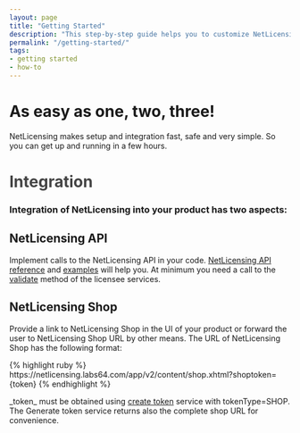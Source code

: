```yaml
---
layout: page
title: "Getting Started"
description: "This step-by-step guide helps you to customize NetLicensing to your needs."
permalink: "/getting-started/"
tags:
- getting started
- how-to
---
```

<div class="row NL_banner">
    <div class="col-md-6 col-md-offset-3 NL_about_page">
        <h1>As easy as one, two, three!</h1>
        <span>NetLicensing makes setup and integration fast, safe and very simple. So you can get up and running in a few hours.</span>
    </div>
</div>

<div class="col-md-12" >
	<h1 style="color: #444;"> Integration </h1>
	<h3> Integration of NetLicensing into your product has two aspects: </h3>
</div>

<div class="row NL_block">
	<div class="col-md-6">
		<h2>NetLicensing API</h2>
		<p>Implement calls to the NetLicensing API in your code. <a href="https://www.labs64.de/confluence/pages/viewpage.action?pageId=11010215">NetLicensing API reference</a> and <a href="https://www.labs64.de/confluence/display/NLICPUB/Client+Libraries+and+Sample+Code">examples</a> will help you. At minimum you need a call to the <a href="https://www.labs64.de/confluence/display/NLICPUB/Licensee+Services#LicenseeServices-Validatelicensee">validate</a> method of the licensee services.</p>
	</div>
	<div class="col-md-6">
		<h2>NetLicensing Shop</h2>
		<p>Provide a link to NetLicensing Shop in the UI of your product or forward the user to NetLicensing Shop URL by other means.
		The URL of NetLicensing Shop has the following format:</p>
		{% highlight ruby %}
		https://netlicensing.labs64.com/app/v2/content/shop.xhtml?shoptoken={token}
		{% endhighlight %}
		<p>_token_ must be obtained using <a href="https://www.labs64.de/confluence/display/NLICPUB/Token+Services">create token</a> service with tokenType=SHOP. The Generate token service returns also the complete shop URL for convenience.</p>
	</div>
</div>


